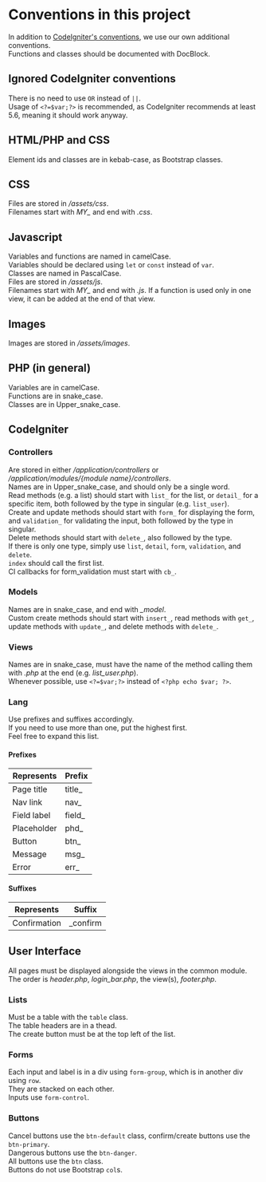 # Conventions in this project #

In addition to [CodeIgniter's conventions](https://codeigniter.com/user_guide/general/styleguide.html), we use our own additional conventions.  
Functions and classes should be documented with DocBlock.  

## Ignored CodeIgniter conventions ##

There is no need to use `OR` instead of `||`.  
Usage of `<?=$var;?>` is recommended, as CodeIgniter recommends at least 5.6, meaning it should work anyway.

## HTML/PHP and CSS ##

Element ids and classes are in kebab-case, as Bootstrap classes.

## CSS ##

Files are stored in */assets/css*.  
Filenames start with *MY_* and end with *.css*.

## Javascript ##

Variables and functions are named in camelCase.  
Variables should be declared using `let` or `const` instead of `var`.  
Classes are named in PascalCase.  
Files are stored in */assets/js*.  
Filenames start with *MY_* and end with *.js*.
If a function is used only in one view, it can be added at the end of that view.

## Images ##

Images are stored in */assets/images*.

## PHP (in general) ##

Variables are in camelCase.  
Functions are in snake_case.  
Classes are in Upper_snake_case.

## CodeIgniter ##

### Controllers ###

Are stored in either */application/controllers* or */application/modules/{module name}/controllers*.  
Names are in Upper_snake_case, and should only be a single word.  
Read methods (e.g. a list) should start with `list_` for the list, or `detail_` for a specific item, both followed by the type in singular (e.g. `list_user`).  
Create and update methods should start with `form_` for displaying the form, and `validation_` for validating the input, both followed by the type in singular.  
Delete methods should start with `delete_`, also followed by the type.  
If there is only one type, simply use `list`, `detail`, `form`, `validation`, and `delete`.  
`index` should call the first list.  
CI callbacks for form_validation must start with `cb_`.

### Models ###

Names are in snake_case, and end with *_model*.  
Custom create methods should start with `insert_`, read methods with `get_`, update methods with `update_`, and delete methods with `delete_`.

### Views ###

Names are in snake_case, must have the name of the method calling them with *.php* at the end (e.g. *list_user.php*).  
Whenever possible, use `<?=$var;?>` instead of `<?php echo $var; ?>`.

### Lang ###

Use prefixes and suffixes accordingly.  
If you need to use more than one, put the highest first.  
Feel free to expand this list.

#### Prefixes ####

| Represents    | Prefix    |
| ------------- | --------- |
| Page title    | title_    |
| Nav link      | nav_      |
| Field label   | field_    |
| Placeholder   | phd_      |
| Button        | btn_      |
| Message       | msg_      |
| Error         | err_      |

#### Suffixes ####

| Represents    | Suffix    |
| ------------- | --------- |
| Confirmation  | _confirm  |

## User Interface ##

All pages must be displayed alongside the views in the common module.  
The order is *header.php*, *login_bar.php*, the view(s), *footer.php*.

### Lists ###

Must be a table with the `table` class.  
The table headers are in a thead.  
The create button must be at the top left of the list.

### Forms ###

Each input and label is in a div using `form-group`, which is in another div using `row`.  
They are stacked on each other.  
Inputs use `form-control`.

### Buttons ###

Cancel buttons use the `btn-default` class, confirm/create buttons use the `btn-primary`.  
Dangerous buttons use the `btn-danger`.  
All buttons use the `btn` class.  
Buttons do not use Bootstrap `col`s.
